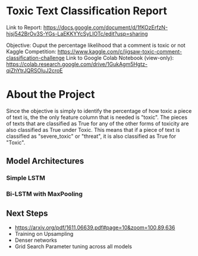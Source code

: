 # Toxic Text Classification Report
Link to Report: https://docs.google.com/document/d/1fKOzErfzN-hjsj542BrOv3S-YGs-LaEKKYYcSyLIOTc/edit?usp=sharing

Objective: Ouput the percentage likelihood that a comment is toxic or not
Kaggle Competition: https://www.kaggle.com/c/jigsaw-toxic-comment-classification-challenge
Link to Google Colab Notebook (view-only): https://colab.research.google.com/drive/1GukAgm5Hgtz-qiZhYtrJQRSOluJ2croE

# About the Project

Since the objective is simply to identify the percentage of how toxic a piece of text is, the the only feature column that is needed is "toxic". The pieces of texts that are classified as True for any of the other forms of toxicity are also classified as True under Toxic. This means that if a piece of text is classified as "severe_toxic" or "threat", it is also classified as True for "Toxic".

## Model Architectures

### Simple LSTM


### Bi-LSTM with MaxPooling



## Next Steps
- https://arxiv.org/pdf/1611.06639.pdf#page=10&zoom=100,89,636
- Training on Upsampling
- Denser networks
- Grid Search Parameter tuning across all models
